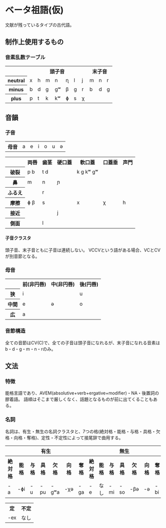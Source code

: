 # ベータ祖語(仮)
文献が残っているタイプの古代語。

## 制作上使用するもの
### 音素乱数テーブル
<table>
  <tr>
    <th></th>
    <th colspan="7">頭子音</th>
    <th colspan="3">末子音</th>
  </tr>
  <tr>
    <th>neutral</th>
    <td>x</td>
    <td>h</td>
    <td>m</td>
    <td>n</td>
    <td>ɳ</td>
    <td>l</td>
    <td>j</td>
    <td>m</td>
    <td>n</td>
    <td>r</td>
  </tr>
  <tr>
    <th>minus</th>
    <td>b</td>
    <td>d</td>
    <td>g</td>
    <td>gʷ</td>
    <td>β</td>
    <td>g</td>
    <td>r</td>
    <td>b</td>
    <td>d</td>
    <td>g</td>
  </tr>
  <tr>
    <th>plus</th>
    <td>p</td>
    <td>t</td>
    <td>k</td>
    <td>kʷ</td>
    <td>ɸ</td>
    <td>s</td>
    <td>χ</td>
    <td colspan="3"></td>
  </tr>
</table>
<table>
  <tr>
    <th>母音</th>
    <td>a</th>
    <td>e</td>
    <td>i</td>
    <td>o</td>
    <td>u</td>
    <td>ə</td>

## 音韻
### 子音
<table>
  <tr>
    <th></th>
    <th>両唇</th>
    <th>歯茎</th>
    <th>硬口蓋</th>
    <th>軟口蓋</th>
    <th>口蓋垂</th>
    <th>声門</th>
  </tr>
  <tr>
    <th>破裂</th>
    <td>p b</td>
    <td>t d</td>
    <td></td>
    <td>k g kʷ gʷ</td>
    <td></td>
    <td></td>
  </tr>
  <tr>
    <th>鼻</th>
    <td>m</td>
    <td>n</td>
    <td>ɲ</td>
    <td></td>
    <td></td>
    <td></td>
  </tr>
  <tr>
    <th>ふるえ</th>
    <td></td>
    <td>r</td>
    <td></td>
    <td></td>
    <td></td>
    <td></td>
  </tr>
  <tr>
    <th>摩擦</th>
    <td>ɸ β</td>
    <td>s</td>
    <td></td>
    <td>x</td>
    <td>χ</td>
    <td>h</td>
  </tr>
  <tr>
    <th>接近</th>
    <td></td>
    <td></td>
    <td>j</td>
    <td></td>
    <td></td>
    <td></td>
  </tr>
  <tr>
    <th>側面</th>
    <td></td>
    <td>l</td>
    <td></td>
    <td></td>
    <td></td>
    <td></td>
  </tr>
</table>

#### 子音クラスタ
頭子音、末子音ともに子音は連続しない。
VCCVという語がある場合、VCとCVが別音節となる。

### 母音
<table>
  <tr>
    <th></th>
    <th>前(非円唇)</th>
    <th>中(非円唇)</th>
    <th>後(円唇)</th>
  </tr>
  <tr>
    <th>狭</th>
    <td>i</td>
    <td></td>
    <td>u</td>
  </tr>
  <tr>
    <th>中間</th>
    <td>e</td>
    <td>ə</td>
    <td>o</td>
  </tr>
  <tr>
    <th>広</th>
    <td>a</td>
    <td></td>
    <td></td>
  </tr>
</table>

### 音節構造
全ての音節はCV(C)で、全ての子音は頭子音になれるが、末子音になれる音素はb・d・g・m・n・rのみ。

## 文法
### 特徴
能格言語であり、AVEM(absolutive+verb+ergative+modifier)・NA・後置詞の膠着語。
語順はそこまで厳しくなく、話題となるものが前に出てくることもある。

### 名詞
名詞は、有生・無生の名詞クラスタと、7つの格(絶対格・能格・与格・具格・欠格・向格・奪格)、定性・不定性によって接尾辞で曲用する。
<table>
  <tr>
    <th colspan="7">有生</th>
    <th colspan="7">無生</th>
  </tr>
  <tr>
    <th>絶対格</th>
    <th>能格</th>
    <th>与格</th>
    <th>具格</th>
    <th>欠格</th>
    <th>向格</th>
    <th>奪格</th>
    <th>絶対格</th>
    <th>能格</th>
    <th>与格</th>
    <th>具格</th>
    <th>欠格</th>
    <th>向格</th>
    <th>奪格</th>
  </tr>
  <tr>
    <td>-a</td> <!--vowel-->
    <td>-ɸi</td> <!--plus-->
    <td>-u</td> <!--vowel-->
    <td>-pu</td> <!--plus-->
    <td>-gʷa</td> <!--minus-->
    <td>-χə</td> <!--plus-->
    <td>-ga</td> <!--minus-->
    <td>-e</td> <!--vowel-->
    <td>なし</td>
    <td>-mi</td> <!--neutral-->
    <td>-so</td> <!--plus-->
    <td>-βə</td> <!--minus-->
    <td>-ə</td> <!--vowel-->
    <td>-bi</td> <!--minus-->
  </tr>
</table>
<table>
  <tr>
    <th>定</th>
    <th>不定</th>
  </tr>
  <tr>
    <td>-ex</td>
    <td>なし</td>
  </tr>
</table>
